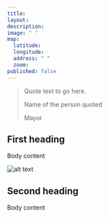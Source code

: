 ```yaml
---
title: 
layout: 
description: 
image: " "
map:
  latitude: 
  longitude: 
  address: " "
  zoom: 
published: false
---
```

<div class="map" id="map"></div>

<section class="testimonial">
		<div class="container flex">
			<div class="testimonial-block">
				<blockquote>
					<p class="editable">Quote text to go here.</p>
					<p class="profile_author">Name of the person quoted</p>
					<p>Mayor</p>
				</blockquote>
			</div>
		</div>
	</section>

## First heading

Body content 

![alt text](/images/imageName.png "Image Name")

## Second heading 

Body content 

